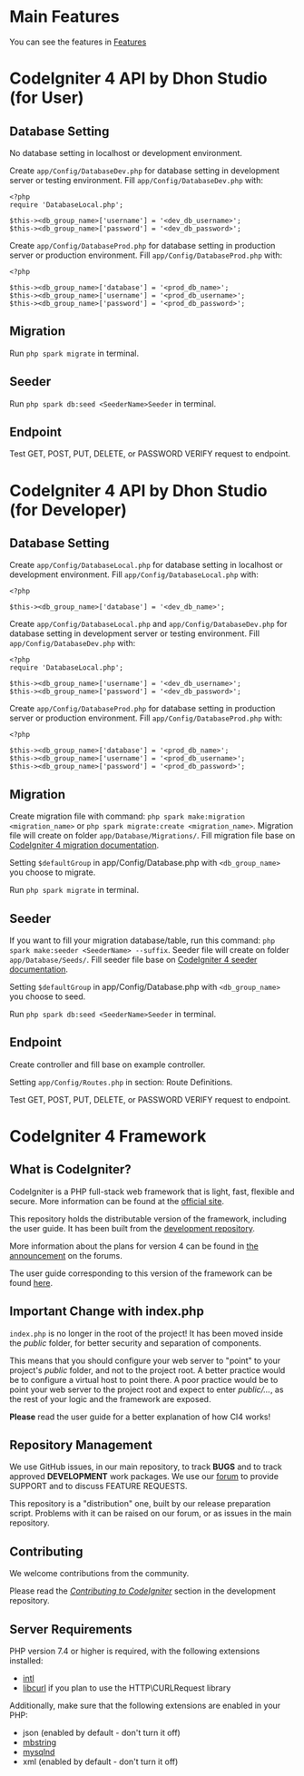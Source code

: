 # Main Features

You can see the features in [Features](./Features.md)

# CodeIgniter 4 API by Dhon Studio (for User)

## Database Setting

No database setting in localhost or development environment.

Create `app/Config/DatabaseDev.php` for database setting in development server or testing environment.
Fill `app/Config/DatabaseDev.php` with:

```
<?php
require 'DatabaseLocal.php';

$this-><db_group_name>['username'] = '<dev_db_username>';
$this-><db_group_name>['password'] = '<dev_db_password>';
```

Create `app/Config/DatabaseProd.php` for database setting in production server or production environment.
Fill `app/Config/DatabaseProd.php` with:

```
<?php

$this-><db_group_name>['database'] = '<prod_db_name>';
$this-><db_group_name>['username'] = '<prod_db_username>';
$this-><db_group_name>['password'] = '<prod_db_password>';
```

## Migration

Run `php spark migrate` in terminal.

## Seeder

Run `php spark db:seed <SeederName>Seeder` in terminal.

## Endpoint

Test GET, POST, PUT, DELETE, or PASSWORD VERIFY request to endpoint.

# CodeIgniter 4 API by Dhon Studio (for Developer)

## Database Setting

Create `app/Config/DatabaseLocal.php` for database setting in localhost or development environment.
Fill `app/Config/DatabaseLocal.php` with:

```
<?php

$this-><db_group_name>['database'] = '<dev_db_name>';
```

Create `app/Config/DatabaseLocal.php` and `app/Config/DatabaseDev.php` for database setting in development server or testing environment.
Fill `app/Config/DatabaseDev.php` with:

```
<?php
require 'DatabaseLocal.php';

$this-><db_group_name>['username'] = '<dev_db_username>';
$this-><db_group_name>['password'] = '<dev_db_password>';
```

Create `app/Config/DatabaseProd.php` for database setting in production server or production environment.
Fill `app/Config/DatabaseProd.php` with:

```
<?php

$this-><db_group_name>['database'] = '<prod_db_name>';
$this-><db_group_name>['username'] = '<prod_db_username>';
$this-><db_group_name>['password'] = '<prod_db_password>';
```

## Migration

Create migration file with command: `php spark make:migration <migration_name>` or `php spark migrate:create <migration_name>`.
Migration file will create on folder `app/Database/Migrations/`.
Fill migration file base on [CodeIgniter 4 migration documentation](https://codeigniter4.github.io/userguide/dbmgmt/migration.html?highlight=migration#create-a-migration).

Setting `$defaultGroup` in app/Config/Database.php with `<db_group_name>` you choose to migrate.

Run `php spark migrate` in terminal.

## Seeder

If you want to fill your migration database/table, run this command: `php spark make:seeder <SeederName> --suffix`.
Seeder file will create on folder `app/Database/Seeds/`.
Fill seeder file base on [CodeIgniter 4 seeder documentation](https://codeigniter4.github.io/userguide/dbmgmt/seeds.html).

Setting `$defaultGroup` in app/Config/Database.php with `<db_group_name>` you choose to seed.

Run `php spark db:seed <SeederName>Seeder` in terminal.

## Endpoint

Create controller and fill base on example controller.

Setting `app/Config/Routes.php` in section: Route Definitions.

Test GET, POST, PUT, DELETE, or PASSWORD VERIFY request to endpoint.

# CodeIgniter 4 Framework

## What is CodeIgniter?

CodeIgniter is a PHP full-stack web framework that is light, fast, flexible and secure.
More information can be found at the [official site](http://codeigniter.com).

This repository holds the distributable version of the framework,
including the user guide. It has been built from the
[development repository](https://github.com/codeigniter4/CodeIgniter4).

More information about the plans for version 4 can be found in [the announcement](http://forum.codeigniter.com/thread-62615.html) on the forums.

The user guide corresponding to this version of the framework can be found
[here](https://codeigniter4.github.io/userguide/).

## Important Change with index.php

`index.php` is no longer in the root of the project! It has been moved inside the _public_ folder,
for better security and separation of components.

This means that you should configure your web server to "point" to your project's _public_ folder, and
not to the project root. A better practice would be to configure a virtual host to point there. A poor practice would be to point your web server to the project root and expect to enter _public/..._, as the rest of your logic and the
framework are exposed.

**Please** read the user guide for a better explanation of how CI4 works!

## Repository Management

We use GitHub issues, in our main repository, to track **BUGS** and to track approved **DEVELOPMENT** work packages.
We use our [forum](http://forum.codeigniter.com) to provide SUPPORT and to discuss
FEATURE REQUESTS.

This repository is a "distribution" one, built by our release preparation script.
Problems with it can be raised on our forum, or as issues in the main repository.

## Contributing

We welcome contributions from the community.

Please read the [_Contributing to CodeIgniter_](https://github.com/codeigniter4/CodeIgniter4/blob/develop/CONTRIBUTING.md) section in the development repository.

## Server Requirements

PHP version 7.4 or higher is required, with the following extensions installed:

- [intl](http://php.net/manual/en/intl.requirements.php)
- [libcurl](http://php.net/manual/en/curl.requirements.php) if you plan to use the HTTP\CURLRequest library

Additionally, make sure that the following extensions are enabled in your PHP:

- json (enabled by default - don't turn it off)
- [mbstring](http://php.net/manual/en/mbstring.installation.php)
- [mysqlnd](http://php.net/manual/en/mysqlnd.install.php)
- xml (enabled by default - don't turn it off)
